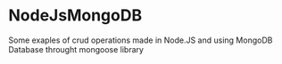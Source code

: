 # NodeJsMongoDB
Some exaples of crud operations made in Node.JS and using MongoDB Database throught mongoose library
